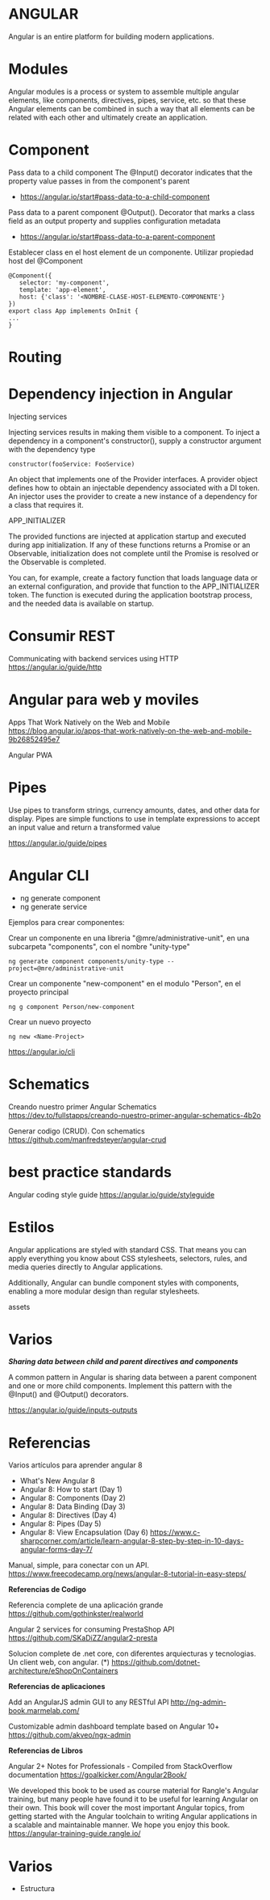 # ANGULAR
 
Angular is an entire platform for building modern applications.

# Modules 
 
 
 Angular modules is a process or system to assemble multiple angular elements, like components, directives, pipes, service, etc. so that these Angular elements can be combined in such a way that all elements can be related with each other and ultimately create an application.

# Component

Pass data to a child component
The @Input() decorator indicates that the property value passes in from the component's parent

- https://angular.io/start#pass-data-to-a-child-component

Pass data to a parent component
@Output(). Decorator that marks a class field as an output property and supplies configuration metadata

- https://angular.io/start#pass-data-to-a-parent-component
 

Establecer class en el host element de un componente. Utilizar propiedad host del @Component
```
@Component({
   selector: 'my-component',
   template: 'app-element',
   host: {'class': '<NOMBRE-CLASE-HOST-ELEMENTO-COMPONENTE'}
})
export class App implements OnInit {
...
} 
```
 
# Routing
 
 
# Dependency injection in Angular

Injecting services

Injecting services results in making them visible to a component.
To inject a dependency in a component's constructor(), supply a constructor argument with the dependency type

```
constructor(fooService: FooService)
```

An object that implements one of the Provider interfaces. A provider object defines how to obtain an injectable dependency associated with a DI token. An injector uses the provider to create a new instance of a dependency for a class that requires it.


APP_INITIALIZER

The provided functions are injected at application startup and executed during app initialization. If any of these functions returns a Promise or an Observable, initialization does not complete until the Promise is resolved or the Observable is completed.

You can, for example, create a factory function that loads language data or an external configuration, and provide that function to the APP_INITIALIZER token. The function is executed during the application bootstrap process, and the needed data is available on startup.


# Consumir REST

Communicating with backend services using HTTP
https://angular.io/guide/http
 


# Angular para web y moviles
Apps That Work Natively on the Web and Mobile
https://blog.angular.io/apps-that-work-natively-on-the-web-and-mobile-9b26852495e7


Angular PWA


# Pipes

Use pipes to transform strings, currency amounts, dates, and other data for display. Pipes are simple functions to use in template expressions to accept an input value and return a transformed value

https://angular.io/guide/pipes

# Angular CLI


- ng generate component <NOMBRE-COMPONENTE>
- ng generate service <NOMBRE-SERVICIO>

Ejemplos para crear componentes:

Crear un componente en una libreria "@mre/administrative-unit", en una subcarpeta "components", con el nombre "unity-type"

```
ng generate component components/unity-type --project=@mre/administrative-unit
```

Crear un componente "new-component" en el modulo "Person", en el proyecto principal

```
ng g component Person/new-component
```

Crear un nuevo proyecto

```
ng new <Name-Project>
```

https://angular.io/cli

# Schematics 

 Creando nuestro primer Angular Schematics 
https://dev.to/fullstapps/creando-nuestro-primer-angular-schematics-4b2o


Generar codigo (CRUD). Con schematics
https://github.com/manfredsteyer/angular-crud
 


# best practice standards

Angular coding style guide
https://angular.io/guide/styleguide

# Estilos

Angular applications are styled with standard CSS. That means you can apply everything you know about CSS stylesheets, selectors, rules, and media queries directly to Angular applications.

Additionally, Angular can bundle component styles with components, enabling a more modular design than regular stylesheets.

assets


# Varios

***Sharing data between child and parent directives and components***

A common pattern in Angular is sharing data between a parent component and one or more child components. Implement this pattern with the @Input() and @Output() decorators.

https://angular.io/guide/inputs-outputs

 

# Referencias


Varios artículos para aprender angular 8 

-    What's New Angular 8
-    Angular 8: How to start (Day 1)
-    Angular 8: Components (Day 2)
-    Angular 8: Data Binding (Day 3)
-    Angular 8: Directives (Day 4)
-    Angular 8: Pipes (Day 5)
-    Angular 8: View Encapsulation (Day 6)
https://www.c-sharpcorner.com/article/learn-angular-8-step-by-step-in-10-days-angular-forms-day-7/


Manual, simple, para conectar con un API. 
https://www.freecodecamp.org/news/angular-8-tutorial-in-easy-steps/


**Referencias de Codigo**

Referencia complete de una aplicación grande 
https://github.com/gothinkster/realworld

Angular 2 services for consuming PrestaShop API
https://github.com/SKaDiZZ/angular2-presta

Solucion complete de .net core, con diferentes arquiecturas y tecnologias. 
Un client web, con angular. (*)
https://github.com/dotnet-architecture/eShopOnContainers

**Referencias de aplicaciones**

Add an AngularJS admin GUI to any RESTful API http://ng-admin-book.marmelab.com/


 Customizable admin dashboard template based on Angular 10+ 
https://github.com/akveo/ngx-admin





**Referencias de Libros**

Angular 2+ Notes for Professionals - Compiled from StackOverflow documentation
https://goalkicker.com/Angular2Book/


We developed this book to be used as course material for Rangle's Angular training, but many people have found it to be useful for learning Angular on their own. This book will cover the most important Angular topics, from getting started with the Angular toolchain to writing Angular applications in a scalable and maintainable manner. We hope you enjoy this book.
https://angular-training-guide.rangle.io/

# Varios

- Estructura 
 
